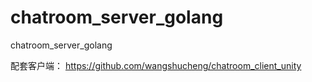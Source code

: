 # chatroom_server_golang
chatroom_server_golang

配套客户端：
https://github.com/wangshucheng/chatroom_client_unity
